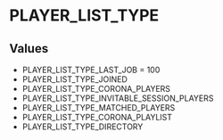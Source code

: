 # PLAYER_LIST_TYPE

## Values
* PLAYER_LIST_TYPE_LAST_JOB = 100
* PLAYER_LIST_TYPE_JOINED
* PLAYER_LIST_TYPE_CORONA_PLAYERS
* PLAYER_LIST_TYPE_INVITABLE_SESSION_PLAYERS
* PLAYER_LIST_TYPE_MATCHED_PLAYERS
* PLAYER_LIST_TYPE_CORONA_PLAYLIST
* PLAYER_LIST_TYPE_DIRECTORY